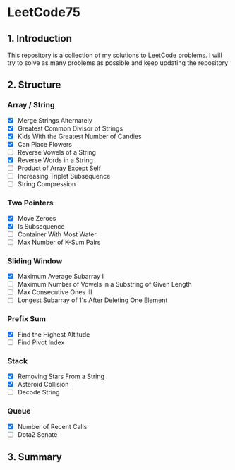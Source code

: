# LeetCode75

## 1. Introduction

This repository is a collection of my solutions to LeetCode problems. I will try to solve as many problems as possible and keep updating the repository

## 2. Structure

### Array / String

- [x] Merge Strings Alternately
- [x] Greatest Common Divisor of Strings
- [x] Kids With the Greatest Number of Candies
- [x] Can Place Flowers
- [ ] Reverse Vowels of a String
- [x] Reverse Words in a String
- [ ] Product of Array Except Self
- [ ] Increasing Triplet Subsequence
- [ ] String Compression

### Two Pointers

- [x] Move Zeroes
- [x] Is Subsequence
- [ ] Container With Most Water
- [ ] Max Number of K-Sum Pairs

### Sliding Window

- [x] Maximum Average Subarray I
- [ ] Maximum Number of Vowels in a Substring of Given Length
- [ ] Max Consecutive Ones III
- [ ] Longest Subarray of 1's After Deleting One Element

### Prefix Sum

- [x] Find the Highest Altitude
- [ ] Find Pivot Index

### Stack

- [x] Removing Stars From a String
- [x] Asteroid Collision
- [ ] Decode String

### Queue

- [x] Number of Recent Calls
- [ ] Dota2 Senate

## 3. Summary

<!--- STARTCOUNT --->

<!--- ENDCOUNT --->
